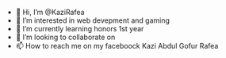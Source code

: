 - 👋 Hi, I’m @KaziRafea
- 👀 I’m interested in web devepment and gaming
- 🌱 I’m currently learning honors 1st year
- 💞️ I’m looking to collaborate on 
- 📫 How to reach me on my faceboock Kazi Abdul Gofur Rafea

<!---
KaziRafea/KaziRafea is a ✨ special ✨ repository because its `README.md` (this file) appears on your GitHub profile.
You can click the Preview link to take a look at your changes.
--->
